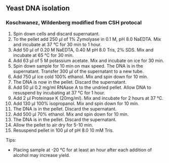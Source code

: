 ## Yeast DNA isolation
### Koschwanez, Wildenberg modified from CSH protocal

1. Spin down cells and discard supernatant.
2. To the pellet add 250 &mu;l of 1% Zymolyase in 0.1 M, pH 8.0 NaEDTA. Mix and incubate at 37 &deg;C for 30 min to 1 hour. 
3. Add 50 &mu;l of 0.20 M NaEDTA, 0.40 M pH 8.0 Tris, 2% SDS. Mix and incubate at 65 &deg;C for 30 min.
4. Add 63 &mu;l of 5 M potassium acetate. Mix and incubate on ice for 30 min.
5. Spin down sample for 10 min on max speed. The DNA is in the supernatant. Transfer 300 &mu;l of the supernatant to a new tube.
6. Add 750 &mu;l ice cold 100% ethanol. Mix and spin down for 10 min.
7. The DNA is now in the pellet. Discard the supernatant.
8. Add 50 &mu;l 0.2 mg/ml RNAase A to the undried pellet. Allow DNA to resuspend by incubating at 37 &deg;C for 1 hour. 
9. Add 2 &mu;l Proteinase K (20mg/ml). Mix and incubate for 2 hours at 37 &deg;C. 
10. Add 130 &mu;l 100% isopropanol. Mix and spin down for 10 min.
11. The DNA is in the pellet. Discard the supernatant.
12. Add 500 &mu;l 70% ethanol. Mix and spin down for 10 min.
13. The DNA is in the pellet. Discard the supernatant.
14. Allow the pellet to air dry for 5-10 min.
15. Resuspend pellet in 100 &mu;l of pH 8.0 10 mM Tris.

Tips:

- Placing sample at -20 &deg;C for at least an hour after each addition of alcohol may increase yield.
